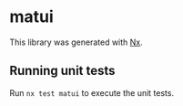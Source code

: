 # matui

This library was generated with [Nx](https://nx.dev).

## Running unit tests

Run `nx test matui` to execute the unit tests.
